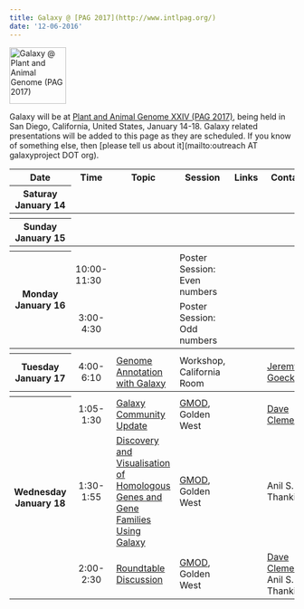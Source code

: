 ```yaml
---
title: Galaxy @ [PAG 2017](http://www.intlpag.org/)
date: '12-06-2016'
---
```

<a href='http://www.intlpag.org/'><img src="/src/images/Logos/PAGLogo300.png" alt="Galaxy @ Plant and Animal Genome (PAG 2017)" height="100" align="center" /></a>

Galaxy will be at [Plant and Animal Genome XXIV (PAG 2017)](http://www.intlpag.org/), being held in San Diego, California, United States, January 14-18.  Galaxy related presentations will be added to this page as they are scheduled.  If you know of something else, then [please tell us about it](mailto:outreach AT galaxyproject DOT org).

<table>
  <tr class="th" >
    <th> Date </th>
    <th> Time </th>
    <th> Topic </th>
    <th> Session </th>
    <th> Links </th>
    <th> Contact </th>
  </tr>
  <tr>
    <th> Saturay<br />January 14 </th>
    <td style=" text-align: center;"> </td>
    <td> </td>
    <td> </td>
    <td> </td>
    <td> </td>
  </tr>
  <tr>
    <th colspan=6> </th>
  </tr>
  <tr>
    <th> Sunday<br />January 15 </th>
    <td style=" text-align: center;">  </td>
    <td>  </td>
    <td>  </td>
    <td> </td>
    <td>  </td>
  </tr>
  <tr>
    <th colspan=6> </th>
  </tr>
  <tr>
    <th rowspan=2> Monday<br />January 16 </th>
    <td rowspan=1> 10:00-11:30 </td>
    <td>  </td>
    <td rowspan=1> Poster Session: Even numbers </td>
    <td> </td>
    <td> </td>
  </tr>
  <tr>
    <td style=" text-align: center;"> 3:00-4:30 </td>
    <td>  </td>
    <td> Poster Session: Odd numbers </td>
    <td> </td>
    <td> </td>
  </tr>
  <tr>
    <th colspan=6> </th>
  </tr>
  <tr>
    <th> Tuesday<br />January 17 </th>
    <td style=" text-align: center;"> 4:00-6:10</td>
    <td> <a href='https://pag.confex.com/pag/xxv/meetingapp.cgi/Session/4217'>Genome Annotation with Galaxy</a> </td>
    <td> Workshop, California Room </td>
    <td> </td>
    <td> <a href='/src/JeremyGoecks/index.md'>Jeremy Goecks</a> </td>
  </tr>
  <tr>
    <th colspan=6> </th>
  </tr>
  <tr>
    <th rowspan=3> Wednesday<br />January 18 </th>
    <td style=" text-align: center;"> 1:05-1:30 </td>
    <td> <a href='https://pag.confex.com/pag/xxv/meetingapp.cgi/Paper/25649'>Galaxy Community Update</a> </td>
    <td> <a href='https://pag.confex.com/pag/xxv/meetingapp.cgi/Session/4229'>GMOD</a>, Golden West </td>
    <td>  </td>
    <td> <a href='/src/DaveClements/index.md'>Dave Clements</a> </td>
  </tr>
  <tr>
    <td style=" text-align: center;"> 1:30-1:55 </td>
    <td> <a href='https://pag.confex.com/pag/xxv/meetingapp.cgi/Paper/25652'>Discovery and Visualisation of Homologous Genes and Gene Families Using Galaxy</a> </td>
    <td> <a href='https://pag.confex.com/pag/xxv/meetingapp.cgi/Session/4229'>GMOD</a>, Golden West </td>
    <td>  </td>
    <td> Anil S. Thanki </td>
  </tr>
  <tr>
    <td style=" text-align: center;"> 2:00-2:30 </td>
    <td> <a href='https://pag.confex.com/pag/xxv/meetingapp.cgi/Paper/25656'>Roundtable Discussion</a> </td>
    <td> <a href='https://pag.confex.com/pag/xxv/meetingapp.cgi/Session/4229'>GMOD</a>, Golden West </td>
    <td>  </td>
    <td> <a href='/src/DaveClements/index.md'>Dave Clements</a>, Anil S. Thanki </td>
  </tr>
</table>

